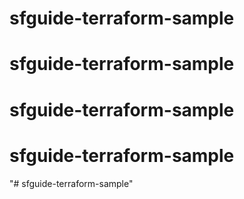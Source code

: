 # sfguide-terraform-sample
# sfguide-terraform-sample
# sfguide-terraform-sample
# sfguide-terraform-sample
"# sfguide-terraform-sample" 

